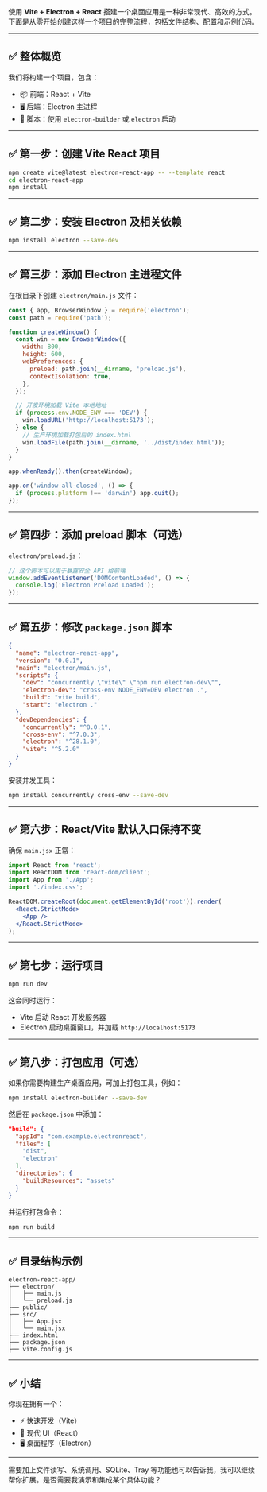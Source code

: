 使用 **Vite + Electron + React** 搭建一个桌面应用是一种非常现代、高效的方式。下面是从零开始创建这样一个项目的完整流程，包括文件结构、配置和示例代码。

---

## ✅ 整体概览

我们将构建一个项目，包含：

* 📦 前端：React + Vite
* 🖥 后端：Electron 主进程
* 🔄 脚本：使用 `electron-builder` 或 `electron` 启动

---

## ✅ 第一步：创建 Vite React 项目

```bash
npm create vite@latest electron-react-app -- --template react
cd electron-react-app
npm install
```

---

## ✅ 第二步：安装 Electron 及相关依赖

```bash
npm install electron --save-dev
```

---

## ✅ 第三步：添加 Electron 主进程文件

在根目录下创建 `electron/main.js` 文件：

```js
const { app, BrowserWindow } = require('electron');
const path = require('path');

function createWindow() {
  const win = new BrowserWindow({
    width: 800,
    height: 600,
    webPreferences: {
      preload: path.join(__dirname, 'preload.js'),
      contextIsolation: true,
    },
  });

  // 开发环境加载 Vite 本地地址
  if (process.env.NODE_ENV === 'DEV') {
    win.loadURL('http://localhost:5173');
  } else {
    // 生产环境加载打包后的 index.html
    win.loadFile(path.join(__dirname, '../dist/index.html'));
  }
}

app.whenReady().then(createWindow);

app.on('window-all-closed', () => {
  if (process.platform !== 'darwin') app.quit();
});
```

---

## ✅ 第四步：添加 preload 脚本（可选）

`electron/preload.js`：

```js
// 这个脚本可以用于暴露安全 API 给前端
window.addEventListener('DOMContentLoaded', () => {
  console.log('Electron Preload Loaded');
});
```

---

## ✅ 第五步：修改 `package.json` 脚本

```json
{
  "name": "electron-react-app",
  "version": "0.0.1",
  "main": "electron/main.js",
  "scripts": {
    "dev": "concurrently \"vite\" \"npm run electron-dev\"",
    "electron-dev": "cross-env NODE_ENV=DEV electron .",
    "build": "vite build",
    "start": "electron ."
  },
  "devDependencies": {
    "concurrently": "^8.0.1",
    "cross-env": "^7.0.3",
    "electron": "^28.1.0",
    "vite": "^5.2.0"
  }
}
```

安装并发工具：

```bash
npm install concurrently cross-env --save-dev
```

---

## ✅ 第六步：React/Vite 默认入口保持不变

确保 `main.jsx` 正常：

```jsx
import React from 'react';
import ReactDOM from 'react-dom/client';
import App from './App';
import './index.css';

ReactDOM.createRoot(document.getElementById('root')).render(
  <React.StrictMode>
    <App />
  </React.StrictMode>
);
```

---

## ✅ 第七步：运行项目

```bash
npm run dev
```

这会同时运行：

* Vite 启动 React 开发服务器
* Electron 启动桌面窗口，并加载 `http://localhost:5173`

---

## ✅ 第八步：打包应用（可选）

如果你需要构建生产桌面应用，可加上打包工具，例如：

```bash
npm install electron-builder --save-dev
```

然后在 `package.json` 中添加：

```json
"build": {
  "appId": "com.example.electronreact",
  "files": [
    "dist",
    "electron"
  ],
  "directories": {
    "buildResources": "assets"
  }
}
```

并运行打包命令：

```bash
npm run build
```

---

## ✅ 目录结构示例

```
electron-react-app/
├── electron/
│   ├── main.js
│   └── preload.js
├── public/
├── src/
│   ├── App.jsx
│   └── main.jsx
├── index.html
├── package.json
├── vite.config.js
```

---

## ✅ 小结

你现在拥有一个：

* ⚡️ 快速开发（Vite）
* 🎨 现代 UI（React）
* 🖥️ 桌面程序（Electron）

---

需要加上文件读写、系统调用、SQLite、Tray 等功能也可以告诉我，我可以继续帮你扩展。是否需要我演示和集成某个具体功能？